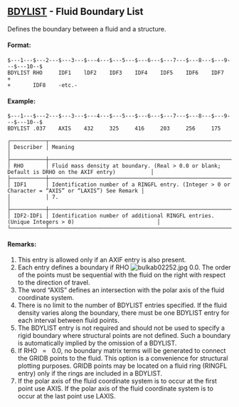 ## [BDYLIST](https://nexus.hexagon.com/documentationcenter/bundle/MSC_Nastran_2022.4/page/Nastran_Combined_Book/qrg/bulkab/TOC.BDYLIST.xhtml) - Fluid Boundary List

Defines the boundary between a fluid and a structure.

#### Format:

```nastran
$---1---$---2---$---3---$---4---$---5---$---6---$---7---$---8---$---9---$---10--$
BDYLIST RHO     IDF1    lDF2    IDF3    IDF4    IDF5    IDF6    IDF7    +       
+       IDF8    -etc.-                                                          
```

#### Example:

```nastran
$---1---$---2---$---3---$---4---$---5---$---6---$---7---$---8---$---9---$---10--$
BDYLIST .037    AXIS    432     325     416     203     256     175             
```

```text
┌───────────┬────────────────────────────────────────────────────────────────────────────────────────────────────┐
│ Describer │ Meaning                                                                                            │
├───────────┼────────────────────────────────────────────────────────────────────────────────────────────────────┤
│ RHO       │ Fluid mass density at boundary. (Real > 0.0 or blank; Default is DRHO on the AXIF entry)           │
├───────────┼────────────────────────────────────────────────────────────────────────────────────────────────────┤
│ IDF1      │ Identification number of a RINGFL entry. (Integer > 0 or Character = “AXIS” or “LAXIS”) See Remark │
│           │ 7.                                                                                                 │
├───────────┼────────────────────────────────────────────────────────────────────────────────────────────────────┤
│ IDF2-IDFi │ Identification number of additional RINGFL entries. (Unique Integers > 0)                          │
└───────────┴────────────────────────────────────────────────────────────────────────────────────────────────────┘
```

#### Remarks:

1. This entry is allowed only if an AXIF entry is also present.
2. Each entry defines a boundary if RHO ![bulkab02252.jpg](https://help-be.hexagonmi.com/bundle/MSC_Nastran_2022.4/page/Nastran_Combined_Book/qrg/bulkab/../../../assets/bulkab02252.jpg?_LANG=enus) 0.0. The order of the points must be sequential with the fluid on the right with respect to the direction of travel.
3. The word “AXIS” defines an intersection with the polar axis of the fluid coordinate system.
4. There is no limit to the number of BDYLIST entries specified. If the fluid density varies along the boundary, there must be one BDYLIST entry for each interval between fluid points.
5. The BDYLIST entry is not required and should not be used to specify a rigid boundary where structural points are not defined. Such a boundary is automatically implied by the omission of a BDYLIST.
6. If RHO   =   0.0, no boundary matrix terms will be generated to connect the GRIDB points to the fluid. This option is a convenience for structural plotting purposes. GRIDB points may be located on a fluid ring (RINGFL entry) only if the rings are included in a BDYLIST.
7. If the polar axis of the fluid coordinate system is to occur at the first point use AXIS. If the polar axis of the fluid coordinate system is to occur at the last point use LAXIS.

